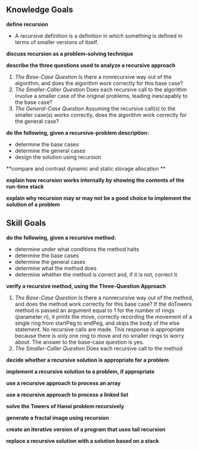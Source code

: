 ## Knowledge Goals

**define recursion**

* A recursive definition is a definition in which something is defined in terms of smaller versions of itself.

**discuss recursion as a problem-solving technique**

**describe the three questions used to analyze a recursive approach**

1. *The Base-Case Question*  	Is there a nonrecursive way out of the algorithm, and does the algorithm work correctly for this base case?
2. *The Smaller-Caller Question*       Does each recursive call to the algorithm involve a smaller case of the original problems, leading inescapably to the base case?
3. *The General-Case Question*       Assuming the recursive call(s) to the smaller case(s) works correctly, does the algorithm work correctly for the general case?

**do the following, given a recursive-problem description:**

* determine the base cases 
* determine the general cases
* design the solution using recursion

**compare and contrast dynamic and static storage allocation **

**explain how recursion works internally by showing the contents of the run-time stack**

**explain why recursion may or may not be a good choice to implement the solution of a problem**

## Skill Goals

**do the following, given a recursive method:**

* determine under what conditions the method halts
* determine the base cases
* determine the general cases
* determine what the method does
* determine whether the method is correct and, if it is not, correct it

**verify a recursive method, using the Three-Question Approach**

1. *The Base-Case Question*  	Is there a nonrecursive way out of the method, and does the method work correctly for this base case? If the doTowers method is passed an argument equal to 1 for the number of rings (parameter n), it prints the move, correctly recording the movement of a single ring from startPeg to endPeg, and skips the body of the else statement. No recursive calls are made. This response is appropriate because there is only one ring to move and no smaller rings to worry about. The answer to the base-case question is yes.
2. *The Smaller-Caller Question*        Does each recursive call to the method 



**decide whether a recursive solution is appropriate for a problem**

**implement a recursive solution to a problem, if appropriate**

**use a recursive approach to process an array**

**use a recursive approach to process a linked list**

**solve the Towers of Hanoi problem recursively**

**generate a fractal image using recursion**

**create an iterative version of a program that uses tail recursion**

**replace a recursive solution with a solution based on a stack**


